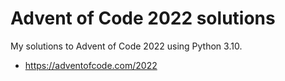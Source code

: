 # Advent of Code 2022 solutions

My solutions to Advent of Code 2022 using Python 3.10.

- https://adventofcode.com/2022

